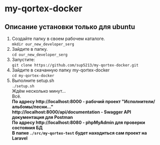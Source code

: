 # my-qortex-docker<br>
## Описание установки только для ubuntu<br>
1. Создайте папку в своем рабочем каталоге.<br>
`mkdir our_new_developer_serg`<br>
2. Зайдите в папку.<br>
`cd our_new_developer_serg`<br>
3. Запустите:<br>
`git clone https://github.com/sup5213/my-qortex-docker.git`
4. Зайдите в скачанную папку my-qortex-docker<br>
`cd my-qortex-docker`
5. Выполните setup.sh<br>
`./setup.sh`<br>
Ждём несколько минут...<br>
Всё.<br>
**По адресу http://localhost:8000 - рабочий проект "Исполнители/альбомы/песни..."** <br>
**http://localhost:8000/api/documentation - Swagger API документация для Postman**<br>
**По адресу http://localhost:8080 - phpMyAdmin для проверки состояния БД**<br>
**В папке `./src/my-qortex-test` будет находиться сам проект на Laravel**<br>



